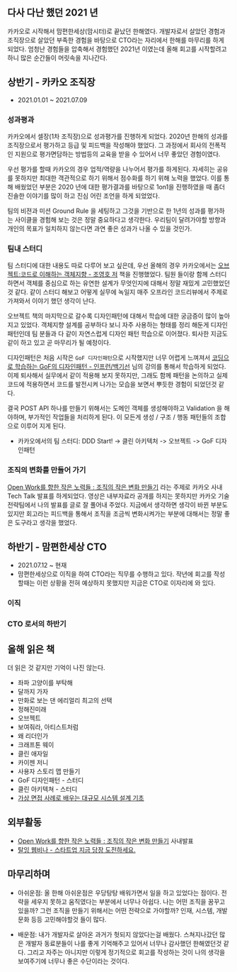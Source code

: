 

## 다사 다난 했던 2021 년


카카오로 시작해서 맘편한세상(맘시터)로 끝났던 한해였다. 개발자로서 살았던 경험과 조직장으로 살았던 부족한 경험을 바탕으로 CTO라는 자리에서 한해를 마무리를 하게 되었다. 엄청난 경험들을 압축해서 경험했던 2021년 이였는데 올해 회고를 시작할려고 하니 많은 순간들이 머릿속을 지나간다.


## 상반기 - 카카오 조직장

* 2021.01.01 ~ 2021.07.09 


### 성과평과

카카오에서 셀장(1차 조직장)으로 성과평가를 진행하게 되었다. 2020년 한해의 성과를 조직장으로서 평가하고 등급 및 피드백을 작성해야 했었다. 그 과정에서 회사의 전폭적인 지원으로 평가면담하는 방법등의 교육을 받을 수 있어서 너무 좋았던 경험이였다.

우선 평가를 할때 카카오의 경우 업적/역량을 나누어서 평가를 하게된다. 자세히는 공유를 못하지만 최대한 객관적으로 하기 위해서 점수화를 하기 위해 노력을 했었다. 이를 통해 배웠었던 부분은 2020 년에 대한 평가결과를 바탕으로 1on1을 진행하였을 때 좀더 진솔한 이야기를 많이 하고 진심 어린 조언을 하게 되었었다.

팀의 비젼과 미션 Ground Rule 을 세팅하고 그것을 기반으로 한 1년의 성과를 평가하는 사이클을 경험해 보는 것은 정말 중요하다고 생각한다. 우리팀이 달려가야할 방향과 개인의 목표가 일치하지 않는다면 과연 좋은 성과가 나올 수 있을 것인가.


### 팀내 스터디

팀 스터디에 대한 내용도 따로 다루어 보고 싶은데, 우선 올해의 경우 카카오에서는 [오브젝트:코드로 이해하는 객체지향 - 조영호 저](http://www.yes24.com/Product/Goods/74219491) 책을 진행했었다. 팀원 들이랑 함께 스터디 하면서 객체를 중심으로 하는 유연한 설계가 무엇인지에 대해서 정말 재밌게 고민했었던것 같다. 같이 스터디 해보고 어떻게 실무에 녹일지 매주 오프라인 코드리뷰에서 주제로 가져와서 이야기 했던 생각이 난다. 

오브젝트 책의 마지막으로 갈수록 디자인패턴에 대해서 학습에 대한 궁금증이 많이 높아지고 있었다. 객체지향 설계를 공부하다 보니 자주 사용하는 형태를 정리 해둔게 디자인패턴인데 팀 분들과 다 같이 자연스럽게 디자인 패턴 학습으로 이어졌다. 퇴사한 지금도 같이 하고 있고 곧 마무리가 될 예정이다.

디자인패턴은 처음 시작은 `GoF 디자인패턴`으로 시작했지만 너무 어렵게 느껴져서 [코딩으로 학습하는 GoF의 디자인패턴 - 인프런/백기선](https://www.inflearn.com/course/%EB%94%94%EC%9E%90%EC%9D%B8-%ED%8C%A8%ED%84%B4/dashboard) 님의 강의를 통해서 학습하게 되었다. 이제 퇴사해서 실무에서 같이 적용해 보지 못하지만, 그래도 함께 패턴을 논의하고 실제 코드에 적용하면서 코드를 발전시켜 나가는 모습을 보면서 뿌듯한 경험이 되었던것 같다.

결국 POST API 하나를 만들기 위해서는 도메인 객체를 생성해야하고 Validation 을 해야하며, 부가적인 작업들을 처리하게 된다. 이 모든게 생성 / 구조 / 행동 패턴들의 조합으로 이루어 지게 된다. 

* 카카오에서의 팀 스터디: DDD Start! -> 클린 아키텍처 -> 오브젝트 -> GoF 디자인패턴


### 조직의 변화를 만들어 가기

[Open Work를 향한 작은 노력들 : 조직의 작은 변화 만들기](https://tech.kakao.com/2021/07/05/openwork-cuddy/) 라는 주제로 카카오 사내 Tech Talk 발표를 하게되었다. 영상은 내부자료라 공개를 하지는 못하지만 카카오 기술전략팀에서 나의 발표를 글로 잘 풀어내 주었다. 지금에서 생각하면 생각이 바뀐 부분도 있지만 회고라는 피드백을 통해서 조직을 조금씩 변화시켜가는 부분에 대해서는 정말 좋은 도구라고 생각을 했었다.


## 하반기 - 맘편한세상 CTO

* 2021.07.12 ~ 현재
* 맘편한세상으로 이직을 하여 CTO라는 직무를 수행하고 있다. 작년에 회고를 작성할때는 이런 상황을 전혀 예상하지 못했지만 지금은 CTO로 이자리에 와 있다.


### 이직


### CTO 로서의 하반기



## 올해 읽은 책

더 읽은 것 같지만 기억이 나진 않는다.

* 좌파 고양이를 부탁해
* 달까지 가자 
* 만화로 보는 댄 에리얼리 최고의 선택
* 정해진미래
* 오브젝트
* 보여줘라, 아티스트처럼
* 왜 리더인가
* 크래프톤 웨이
* 클린 애자일
* 카이젠 저니
* 사용자 스토리 맵 만들기
* GoF 디자인패턴 - 스터디
* 클린 아키텍쳐 - 스터디
* [가상 면접 사례로 배우는 대규모 시스템 설계 기초](http://www.yes24.com/Product/Goods/102819435)


## 외부활동

* [Open Work를 향한 작은 노력들 : 조직의 작은 변화 만들기](https://tech.kakao.com/2021/07/05/openwork-cuddy/) 사내발표
* [탈잉 웹비나 - 스타트업 지금 당장 도전하세요.](https://taling.me/vod/view/40580)


## 마무리하며

* 아쉬운점: 올 한해 아쉬운점은 우당탕탕 배워가면서 일을 하고 있었다는 점이다. 전략을 세우지 못하고 움직였다는 부분에서 너무나 아쉽다. 나는 어떤 조직을 꿈꾸고 있을까? 그런 조직을 만들기 위해서는 어떤 전략으로 가야할까? 인재, 시스템, 개발문화 등등 고민해야할것 들이 많다.

* 배운점: 내가 개발자로 살아온 과거가 헛되지 않았다는걸 배웠다. 스쳐지나갔던 많은 개발자 동료분들이 나를 좋게 기억해주고 있어서 너무나 감사했던 한해였던것 같다. 그리고 자주는 아니지만 이렇게 정기적으로 회고를 작성하는 것이 나의 생각을 보여주기에 너무나 좋은 수단이라는 것이다. 

